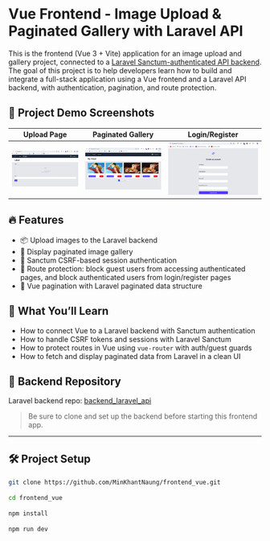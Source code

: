 # Vue Frontend - Image Upload & Paginated Gallery with Laravel API

This is the frontend (Vue 3 + Vite) application for an image upload and gallery project, connected to a [Laravel Sanctum-authenticated API backend](https://github.com/MinKhantNaung/backend_laravel). The goal of this project is to help developers learn how to build and integrate a full-stack application using a Vue frontend and a Laravel API backend, with authentication, pagination, and route protection.

## 📸 Project Demo Screenshots

| Upload Page                                   | Paginated Gallery                              | Login/Register                                |
| --------------------------------------------- | ---------------------------------------------- | --------------------------------------------- |
| ![Upload](public/demo_screenshots/upload.png) | ![Gallery](public/demo_screenshots/images.png) | ![Auth](public/demo_screenshots/register.png) |

## 🔥 Features

- 📦 Upload images to the Laravel backend
- 📸 Display paginated image gallery
- 🔐 Sanctum CSRF-based session authentication
- 🚫 Route protection: block guest users from accessing authenticated pages, and block authenticated users from login/register pages
- 📄 Vue pagination with Laravel paginated data structure

## 🧠 What You’ll Learn

- How to connect Vue to a Laravel backend with Sanctum authentication
- How to handle CSRF tokens and sessions with Laravel Sanctum
- How to protect routes in Vue using `vue-router` with auth/guest guards
- How to fetch and display paginated data from Laravel in a clean UI

## 📂 Backend Repository

Laravel backend repo: [backend_laravel_api](https://github.com/MinKhantNaung/backend_laravel)

> Be sure to clone and set up the backend before starting this frontend app.

---

## 🛠️ Project Setup

```bash
git clone https://github.com/MinKhantNaung/frontend_vue.git
```

```bash
cd frontend_vue
```

```bash
npm install
```

```bash
npm run dev
```
